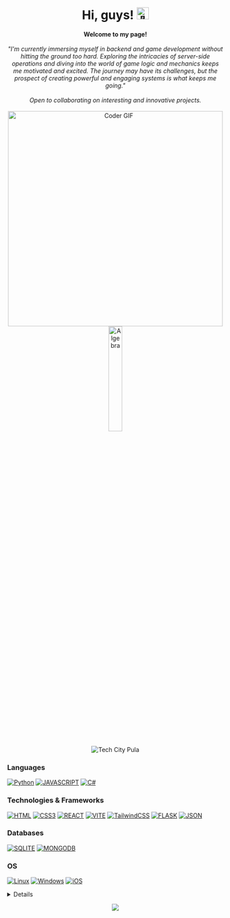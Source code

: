 <h1 align="center">Hi, guys! <img src="https://github-production-user-asset-6210df.s3.amazonaws.com/24524555/238178097-766d336d-b87d-44ba-807c-c51de2bc6b4d.gif" width="28px" alt="👋"></h1>

<p align="center">
    <b>Welcome to my page!</b><br><br>
    <i>
        "I'm currently immersing myself in backend and game development without hitting the ground too hard. Exploring the intricacies of            server-side operations and diving into the world of game logic and mechanics keeps me motivated and excited. The journey may have its challenges, but the prospect of creating powerful and engaging systems is what keeps me going."<br><br>
        Open to collaborating on interesting and innovative projects.<br>
    </i><br>
    <img src="https://media.giphy.com/media/SWoSkN6DxTszqIKEqv/giphy.gif" alt="Coder GIF" width="500">
<br>
    <img src="https://www.algebra.hr/wp-content/uploads/2021/10/Algebra_glavni.svg" width="25%" alt="Algebra"> <br>
    <img src="https://i.ibb.co/FqsY428/1676031792637-removebg-preview-1.png" alt="Tech City Pula"> <br>
</p>

### Languages
[![Python](https://img.shields.io/badge/Python-%236DB33F?style=for-the-badge&logo=python&logoColor=white)](https://github.com/ivegoie)
[![JAVASCRIPT](https://img.shields.io/badge/JavaScript-%236DB33F?style=for-the-badge&logo=javascript&logoColor=white)](https://github.com/ivegoie)
[![C#](https://img.shields.io/badge/c%23-%236DB33F?style=for-the-badge&logo=c%23&logoColor=white)](https://github.com/ivegoie)

### Technologies & Frameworks
[![HTML](https://img.shields.io/badge/HTML5-%236DB33F?style=for-the-badge&logo=html5&logoColor=white)](https://github.com/ivegoie)
[![CSS3](https://img.shields.io/badge/CSS3-%236DB33F?&style=for-the-badge&logo=css3&logoColor=white)](https://github.com/ivegoie)
[![REACT](https://img.shields.io/badge/React.js-%236DB33F?style=for-the-badge&logo=react&logoColor=white)](https://github.com/ivegoie)
[![VITE](https://img.shields.io/badge/vite-%236DB33F?style=for-the-badge&logo=vite&logoColor=white)](https://github.com/ivegoie)
[![TailwindCSS](https://img.shields.io/badge/tailwindcss-%236DB33F?style=for-the-badge&logo=tailwindcss&logoColor=white)](https://github.com/ivegoie)
[![FLASK](https://img.shields.io/badge/Flask-%236DB33F?style=for-the-badge&logo=flask&logoColor=white)](https://github.com/ivegoie)
[![JSON](https://img.shields.io/badge/json-%236DB33F?style=for-the-badge&logo=json)](https://github.com/ivegoie)

### Databases
[![SQLITE](https://img.shields.io/badge/SQLite-%236DB33F?style=for-the-badge&logo=sqlite&logoColor=white)](https://github.com/ivegoie)
[![MONGODB](https://img.shields.io/badge/MongoDB-%236DB33F?style=for-the-badge&logo=mongodb&logoColor=white)](https://github.com/ivegoie)

### OS
[![Linux](https://img.shields.io/badge/Linux-%236DB33F?style=for-the-badge&logo=linux&logoColor=white)](https://github.com/ivegoie)
[![Windows](https://img.shields.io/badge/Windows-%236DB33F?style=for-the-badge&logo=Windows)](https://github.com/ivegoie)
[![iOS](https://img.shields.io/badge/macos-%236DB33F?style=for-the-badge&logo=MacOS)](https://github.com/ivegoie)


<details>
<p align="center">
  <a href="https://github.com/ivegoie">
    <img src="http://github-profile-summary-cards.vercel.app/api/cards/profile-details?username=ivegoie&theme=transparent" />
  </a>
  <a href="https://github.com/ivegoie">
    <img src="https://github-readme-streak-stats.herokuapp.com/?user=ivegoie&hide_border=true&card_width=338&theme=transparent" />
  </a>
  <a href="https://github.com/ivegoie">
    <img src="http://github-profile-summary-cards.vercel.app/api/cards/stats?username=ivegoie&theme=transparent" />
  </a>
</p>
</details>

<p align="center">
  <a href="https://github.com/ivegoie">
    <img src="https://komarev.com/ghpvc/?username=ivegoie&color=blue&style=flat)" />
  </a>
</p>
